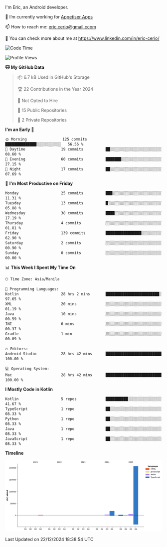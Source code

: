 
I'm Eric, an Android developer.

🔭 I’m currently working for [Appetiser Apps](http://appetiser.com.au)

📫 How to reach me: eric.cerio@gmail.ccom

👀 You can check more about me at https://www.linkedin.com/in/eric-cerio/

<!--START_SECTION:waka-->
![Code Time](http://img.shields.io/badge/Code%20Time-689%20hrs%2011%20mins-blue)

![Profile Views](http://img.shields.io/badge/Profile%20Views-1-blue)

**🐱 My GitHub Data** 

> 📦 6.7 kB Used in GitHub's Storage 
 > 
> 🏆 22 Contributions in the Year 2024
 > 
> 🚫 Not Opted to Hire
 > 
> 📜 15 Public Repositories 
 > 
> 🔑 2 Private Repositories 
 > 
**I'm an Early 🐤** 

```text
🌞 Morning                125 commits         ██████████████░░░░░░░░░░░   56.56 % 
🌆 Daytime                19 commits          ██░░░░░░░░░░░░░░░░░░░░░░░   08.60 % 
🌃 Evening                60 commits          ███████░░░░░░░░░░░░░░░░░░   27.15 % 
🌙 Night                  17 commits          ██░░░░░░░░░░░░░░░░░░░░░░░   07.69 % 
```
📅 **I'm Most Productive on Friday** 

```text
Monday                   25 commits          ███░░░░░░░░░░░░░░░░░░░░░░   11.31 % 
Tuesday                  13 commits          █░░░░░░░░░░░░░░░░░░░░░░░░   05.88 % 
Wednesday                38 commits          ████░░░░░░░░░░░░░░░░░░░░░   17.19 % 
Thursday                 4 commits           ░░░░░░░░░░░░░░░░░░░░░░░░░   01.81 % 
Friday                   139 commits         ████████████████░░░░░░░░░   62.90 % 
Saturday                 2 commits           ░░░░░░░░░░░░░░░░░░░░░░░░░   00.90 % 
Sunday                   0 commits           ░░░░░░░░░░░░░░░░░░░░░░░░░   00.00 % 
```


📊 **This Week I Spent My Time On** 

```text
🕑︎ Time Zone: Asia/Manila

💬 Programming Languages: 
Kotlin                   28 hrs 2 mins       ████████████████████████░   97.65 % 
XML                      20 mins             ░░░░░░░░░░░░░░░░░░░░░░░░░   01.19 % 
Java                     10 mins             ░░░░░░░░░░░░░░░░░░░░░░░░░   00.59 % 
INI                      6 mins              ░░░░░░░░░░░░░░░░░░░░░░░░░   00.37 % 
Gradle                   1 min               ░░░░░░░░░░░░░░░░░░░░░░░░░   00.09 % 

🔥 Editors: 
Android Studio           28 hrs 42 mins      █████████████████████████   100.00 % 

💻 Operating System: 
Mac                      28 hrs 42 mins      █████████████████████████   100.00 % 
```

**I Mostly Code in Kotlin** 

```text
Kotlin                   5 repos             ██████████░░░░░░░░░░░░░░░   41.67 % 
TypeScript               1 repo              ██░░░░░░░░░░░░░░░░░░░░░░░   08.33 % 
Python                   1 repo              ██░░░░░░░░░░░░░░░░░░░░░░░   08.33 % 
Java                     1 repo              ██░░░░░░░░░░░░░░░░░░░░░░░   08.33 % 
JavaScript               1 repo              ██░░░░░░░░░░░░░░░░░░░░░░░   08.33 % 
```



**Timeline**

![Lines of Code chart](https://raw.githubusercontent.com/eric-cerio/eric-cerio/main/assets/bar_graph.png)


 Last Updated on 22/12/2024 18:38:54 UTC
<!--END_SECTION:waka-->
